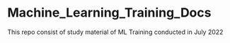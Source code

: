 # Machine_Learning_Training_Docs
This repo consist of study material of ML Training conducted in July 2022 
